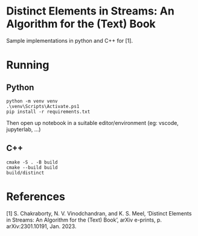 # Distinct Elements in Streams: An Algorithm for the (Text) Book

Sample implementations in python and C++ for [1].

# Running

## Python

```
python -m venv venv  
.\venv\Scripts\Activate.ps1
pip install -r requirements.txt
```
Then open up notebook in a suitable editor/environment (eg: vscode, jupyterlab, ...)

## C++

```
cmake -S . -B build
cmake --build build
build/distinct
```

# References

[1] S. Chakraborty, N. V. Vinodchandran, and K. S. Meel, ‘Distinct Elements in Streams: An Algorithm for the (Text) Book’, arXiv e-prints, p. arXiv:2301.10191, Jan. 2023.